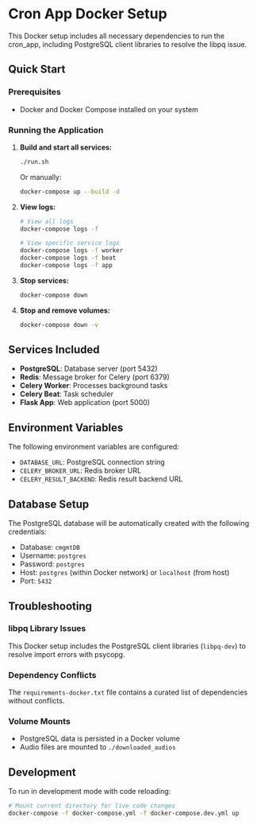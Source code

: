 # Cron App Docker Setup

This Docker setup includes all necessary dependencies to run the cron_app, including PostgreSQL client libraries to resolve the libpq issue.

## Quick Start

### Prerequisites

- Docker and Docker Compose installed on your system

### Running the Application

1. **Build and start all services:**

   ```bash
   ./run.sh
   ```

   Or manually:

   ```bash
   docker-compose up --build -d
   ```

2. **View logs:**

   ```bash
   # View all logs
   docker-compose logs -f

   # View specific service logs
   docker-compose logs -f worker
   docker-compose logs -f beat
   docker-compose logs -f app
   ```

3. **Stop services:**

   ```bash
   docker-compose down
   ```

4. **Stop and remove volumes:**
   ```bash
   docker-compose down -v
   ```

## Services Included

- **PostgreSQL**: Database server (port 5432)
- **Redis**: Message broker for Celery (port 6379)
- **Celery Worker**: Processes background tasks
- **Celery Beat**: Task scheduler
- **Flask App**: Web application (port 5000)

## Environment Variables

The following environment variables are configured:

- `DATABASE_URL`: PostgreSQL connection string
- `CELERY_BROKER_URL`: Redis broker URL
- `CELERY_RESULT_BACKEND`: Redis result backend URL

## Database Setup

The PostgreSQL database will be automatically created with the following credentials:

- Database: `cmgmtDB`
- Username: `postgres`
- Password: `postgres`
- Host: `postgres` (within Docker network) or `localhost` (from host)
- Port: `5432`

## Troubleshooting

### libpq Library Issues

This Docker setup includes the PostgreSQL client libraries (`libpq-dev`) to resolve import errors with psycopg.

### Dependency Conflicts

The `requirements-docker.txt` file contains a curated list of dependencies without conflicts.

### Volume Mounts

- PostgreSQL data is persisted in a Docker volume
- Audio files are mounted to `./downloaded_audios`

## Development

To run in development mode with code reloading:

```bash
# Mount current directory for live code changes
docker-compose -f docker-compose.yml -f docker-compose.dev.yml up
```
